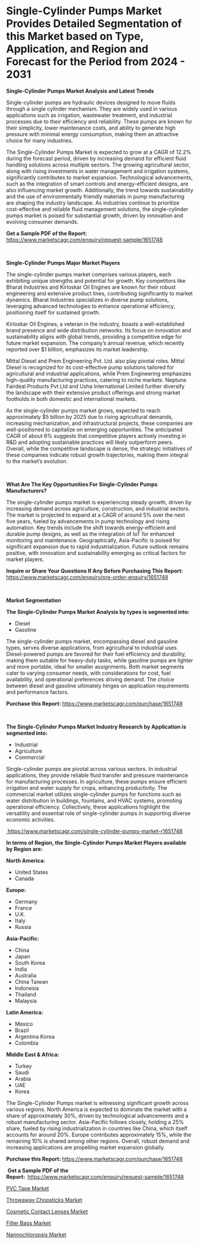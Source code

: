 <p><h1>Single-Cylinder Pumps Market Provides Detailed Segmentation of this Market based on Type, Application, and Region and Forecast for the Period from 2024 - 2031</h1></p><p><strong>Single-Cylinder Pumps Market Analysis and Latest Trends</strong></p>
<p><p>Single-cylinder pumps are hydraulic devices designed to move fluids through a single cylinder mechanism. They are widely used in various applications such as irrigation, wastewater treatment, and industrial processes due to their efficiency and reliability. These pumps are known for their simplicity, lower maintenance costs, and ability to generate high pressure with minimal energy consumption, making them an attractive choice for many industries.</p><p>The Single-Cylinder Pumps Market is expected to grow at a CAGR of 12.2% during the forecast period, driven by increasing demand for efficient fluid handling solutions across multiple sectors. The growing agricultural sector, along with rising investments in water management and irrigation systems, significantly contributes to market expansion. Technological advancements, such as the integration of smart controls and energy-efficient designs, are also influencing market growth. Additionally, the trend towards sustainability and the use of environmentally friendly materials in pump manufacturing are shaping the industry landscape. As industries continue to prioritize cost-effective and reliable fluid management solutions, the single-cylinder pumps market is poised for substantial growth, driven by innovation and evolving consumer demands.</p></p>
<p><strong>Get a Sample PDF of the Report:&nbsp;</strong> <a href="https://www.marketscagr.com/enquiry/request-sample/1651748?utm_campaign=1286&utm_medium=2&utm_source=Github&utm_content=ia&utm_term=27092024&utm_id=single-cylinder-pumps">https://www.marketscagr.com/enquiry/request-sample/1651748</a></p>
<p>&nbsp;</p>
<p><strong>Single-Cylinder Pumps Major Market Players</strong></p>
<p><p>The single-cylinder pumps market comprises various players, each exhibiting unique strengths and potential for growth. Key competitors like Bharat Industries and Kirloskar Oil Engines are known for their robust engineering and extensive product lines, contributing significantly to market dynamics. Bharat Industries specializes in diverse pump solutions, leveraging advanced technologies to enhance operational efficiency, positioning itself for sustained growth.</p><p>Kirloskar Oil Engines, a veteran in the industry, boasts a well-established brand presence and wide distribution networks. Its focus on innovation and sustainability aligns with global trends, providing a competitive edge for future market expansion. The company’s annual revenue, which recently reported over $1 billion, emphasizes its market leadership.</p><p>Mittal Diesel and Prem Engineering Pvt. Ltd. also play pivotal roles. Mittal Diesel is recognized for its cost-effective pump solutions tailored for agricultural and industrial applications, while Prem Engineering emphasizes high-quality manufacturing practices, catering to niche markets. Neptune Fairdeal Products Pvt Ltd and Usha International Limited further diversify the landscape with their extensive product offerings and strong market footholds in both domestic and international markets.</p><p>As the single-cylinder pumps market grows, expected to reach approximately $5 billion by 2025 due to rising agricultural demands, increasing mechanization, and infrastructural projects, these companies are well-positioned to capitalize on emerging opportunities. The anticipated CAGR of about 6% suggests that competitive players actively investing in R&D and adopting sustainable practices will likely outperform peers. Overall, while the competitive landscape is dense, the strategic initiatives of these companies indicate robust growth trajectories, making them integral to the market’s evolution.</p></p>
<p>&nbsp;</p>
<p><strong>What Are The Key Opportunities For Single-Cylinder Pumps Manufacturers?</strong></p>
<p><p>The single-cylinder pumps market is experiencing steady growth, driven by increasing demand across agriculture, construction, and industrial sectors. The market is projected to expand at a CAGR of around 5% over the next five years, fueled by advancements in pump technology and rising automation. Key trends include the shift towards energy-efficient and durable pump designs, as well as the integration of IoT for enhanced monitoring and maintenance. Geographically, Asia-Pacific is poised for significant expansion due to rapid industrialization. Future outlook remains positive, with innovation and sustainability emerging as critical factors for market players.</p></p>
<p><strong>Inquire or Share Your Questions If Any Before Purchasing This Report:</strong> <a href="https://www.marketscagr.com/enquiry/pre-order-enquiry/1651748?utm_campaign=1286&utm_medium=2&utm_source=Github&utm_content=ia&utm_term=27092024&utm_id=single-cylinder-pumps">https://www.marketscagr.com/enquiry/pre-order-enquiry/1651748</a></p>
<p>&nbsp;</p>
<p><strong>Market Segmentation</strong></p>
<p><strong>The Single-Cylinder Pumps Market Analysis by types is segmented into:</strong></p>
<p><ul><li>Diesel</li><li>Gasoline</li></ul></p>
<p><p>The single-cylinder pumps market, encompassing diesel and gasoline types, serves diverse applications, from agricultural to industrial uses. Diesel-powered pumps are favored for their fuel efficiency and durability, making them suitable for heavy-duty tasks, while gasoline pumps are lighter and more portable, ideal for smaller assignments. Both market segments cater to varying consumer needs, with considerations for cost, fuel availability, and operational preferences driving demand. The choice between diesel and gasoline ultimately hinges on application requirements and performance factors.</p></p>
<p><strong>Purchase this Report:&nbsp;</strong><a href="https://www.marketscagr.com/purchase/1651748?utm_campaign=1286&utm_medium=2&utm_source=Github&utm_content=ia&utm_term=27092024&utm_id=single-cylinder-pumps">https://www.marketscagr.com/purchase/1651748</a></p>
<p>&nbsp;</p>
<p><strong>The Single-Cylinder Pumps Market Industry Research by Application is segmented into:</strong></p>
<p><ul><li>Industrial</li><li>Agriculture</li><li>Commercial</li></ul></p>
<p><p>Single-cylinder pumps are pivotal across various sectors. In industrial applications, they provide reliable fluid transfer and pressure maintenance for manufacturing processes. In agriculture, these pumps ensure efficient irrigation and water supply for crops, enhancing productivity. The commercial market utilizes single-cylinder pumps for functions such as water distribution in buildings, fountains, and HVAC systems, promoting operational efficiency. Collectively, these applications highlight the versatility and essential role of single-cylinder pumps in supporting diverse economic activities.</p></p>
<p><a href="https://www.marketscagr.com/single-cylinder-pumps-market-r1651748?utm_campaign=1286&utm_medium=2&utm_source=Github&utm_content=ia&utm_term=27092024&utm_id=single-cylinder-pumps">&nbsp;https://www.marketscagr.com/single-cylinder-pumps-market-r1651748</a></p>
<p><strong>In terms of Region, the Single-Cylinder Pumps Market Players available by Region are:</strong></p>
<p>
    <p> <strong> North America: </strong>
        <ul>
            <li>United States</li>
            <li>Canada</li>
        </ul>
        </p> 
    <p> <strong> Europe: </strong>
        <ul>
            <li>Germany</li>
            <li>France</li>
            <li>U.K.</li>
            <li>Italy</li>
            <li>Russia</li>
        </ul>
        </p> 
    <p> <strong> Asia-Pacific: </strong>
        <ul>
            <li>China</li>
            <li>Japan</li>
            <li>South Korea</li>
            <li>India</li>
            <li>Australia</li>
            <li>China Taiwan</li>
            <li>Indonesia</li>
            <li>Thailand</li>
            <li>Malaysia</li>
        </ul>
        </p> 
    <p> <strong> Latin America: </strong>
        <ul>
            <li>Mexico</li>
            <li>Brazil</li>
            <li>Argentina Korea</li>
            <li>Colombia</li>
        </ul>
        </p> 
    <p> <strong> Middle East & Africa: </strong>
        <ul>
            <li>Turkey</li>
            <li>Saudi</li>
            <li>Arabia</li>
            <li>UAE</li>
            <li>Korea</li>
        </ul>
    </p>
    </p>
<p><p>The Single-Cylinder Pumps market is witnessing significant growth across various regions. North America is expected to dominate the market with a share of approximately 30%, driven by technological advancements and a robust manufacturing sector. Asia-Pacific follows closely, holding a 25% share, fueled by rising industrialization in countries like China, which itself accounts for around 20%. Europe contributes approximately 15%, while the remaining 10% is shared among other regions. Overall, robust demand and increasing applications are propelling market expansion globally.</p></p>
<p><strong>Purchase this Report: </strong><a href="https://www.marketscagr.com/purchase/1651748?utm_campaign=1286&utm_medium=2&utm_source=Github&utm_content=ia&utm_term=27092024&utm_id=single-cylinder-pumps">https://www.marketscagr.com/purchase/1651748</a></p>
<p>&nbsp;<strong>Get a Sample PDF of the Report:&nbsp;&nbsp;</strong><a href="https://www.marketscagr.com/enquiry/request-sample/1651748?utm_campaign=1286&utm_medium=2&utm_source=Github&utm_content=ia&utm_term=27092024&utm_id=single-cylinder-pumps">https://www.marketscagr.com/enquiry/request-sample/1651748</a></p>
<p><strong></strong></p>
<p><p><a href="https://www.linkedin.com/pulse/pvc-tape-market-insights-products-regional-analysis-forecasted-rgwrf?utm_campaign=1286&utm_medium=2&utm_source=Github&utm_content=ia&utm_term=27092024&utm_id=single-cylinder-pumps">PVC Tape Market</a></p><p><a href="https://issuu.com/reportprime-2/docs/throwaway-chopsticks-market-size-20_b26b7098d8852b?utm_campaign=1286&utm_medium=2&utm_source=Github&utm_content=ia&utm_term=27092024&utm_id=single-cylinder-pumps">Throwaway Chopsticks Market</a></p><p><a href="https://issuu.com/reportprime-2/docs/cosmetic-contact-lenses-market-size_c09f88a197fa3d?utm_campaign=1286&utm_medium=2&utm_source=Github&utm_content=ia&utm_term=27092024&utm_id=single-cylinder-pumps">Cosmetic Contact Lenses Market</a></p><p><a href="https://www.linkedin.com/pulse/in-depth-analysis-global-filter-bags-market-scope-its-rapid-growing-lpnyc?utm_campaign=1286&utm_medium=2&utm_source=Github&utm_content=ia&utm_term=27092024&utm_id=single-cylinder-pumps">Filter Bags Market</a></p><p><a href="https://www.linkedin.com/pulse/how-regions-adapting-nannochloropsis-market-global-trends-s9v1e?utm_campaign=1286&utm_medium=2&utm_source=Github&utm_content=ia&utm_term=27092024&utm_id=single-cylinder-pumps">Nannochloropsis Market</a></p></p>